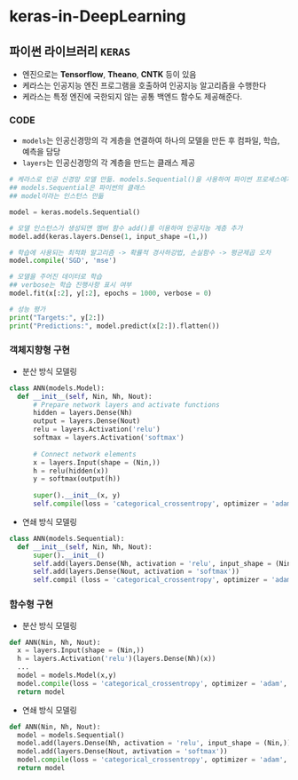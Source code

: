 # keras-in-DeepLearning 

## 파이썬 라이브러리 ```KERAS```
- 엔진으로는 **Tensorflow**, **Theano**, **CNTK** 등이 있음
- 케라스는 인공지능 엔진 프로그램을 호출하여 인공지능 알고리즘을 수행한다
- 케라스는 특정 엔진에 국한되지 않는 공통 백엔드 함수도 제공해준다.

### CODE
- ```models```는 인공신경망의 각 게층을 연결하여 하나의 모델을 만든 후 컴파일, 학습, 예측을 담당
- ```layers```는 인공신경망의 각 계층을 만드는 클래스 제공 

```python
# 케라스로 인공 신경망 모델 만듦. models.Sequential()을 사용하여 파이썬 프로세스에게 알림
## models.Sequential은 파이썬의 클래스
## model이라는 인스턴스 만듦

model = keras.models.Sequential()

# 모델 인스턴스가 생성되면 멤버 함수 add()를 이용하여 인공지능 계층 추가
model.add(keras.layers.Dense(1, input_shape =(1,))

# 학습에 사용되는 최적화 알고리즘 -> 확률적 경사하강법, 손실함수 -> 평균제곱 오차
model.compile('SGD', 'mse')

# 모델을 주어진 데이터로 학습
## verbose는 학습 진행사항 표시 여부
model.fit(x[:2], y[:2], epochs = 1000, verbose = 0)

# 성능 평가
print("Targets:", y[2:])
print("Predictions:", model.predict(x[2:]).flatten())
```

### 객체지향형 구현
- 분산 방식 모델링

```python
class ANN(models.Model):
  def __init__(self, Nin, Nh, Nout):
      # Prepare network layers and activate functions
      hidden = layers.Dense(Nh)
      output = layers.Dense(Nout)
      relu = layers.Activation('relu')
      softmax = layers.Activation('softmax')
      
      # Connect network elements
      x = layers.Input(shape = (Nin,))
      h = relu(hidden(x))
      y = softmax(output(h))
      
      super().__init__(x, y)
      self.compile(loss = 'categorical_crossentropy', optimizer = 'adam', metrics = ['accuracy'])      
```

- 연쇄 방식 모델링

```python
class ANN(models.Sequential):
  def __init__(self, Nin, Nh, Nout):
      super().__init__()
      self.add(layers.Dense(Nh, activation = 'relu', input_shape = (Nin,)))
      self.add(layers.Dense(Nout, activation = 'softmax'))
      self.compil (loss = 'categorical_crossentropy', optimizer = 'adam', metrics = ['accuracy'])
```

### 함수형 구현
- 분산 방식 모델링

```python
def ANN(Nin, Nh, Nout):
  x = layers.Input(shape = (Nin,))
  h = layers.Activation('relu')(layers.Dense(Nh)(x))
  ...
  model = models.Model(x,y)
  model.compile(loss = 'categorical_crossentropy', optimizer = 'adam', metrics = ['accuracy']
  return model
```

- 연쇄 방식 모델링

```python
def ANN(Nin, Nh, Nout):
  model = models.Sequential()
  model.add(layers.Dense(Nh, activation = 'relu', input_shape = (Nin,)))
  model.add(layers.Dense(Nout, avtivation = 'softmax'))
  model.compile(loss = 'categorical_crossentropy', optimizer = 'adam', metrics = ['accuracy'])
  return model
```
